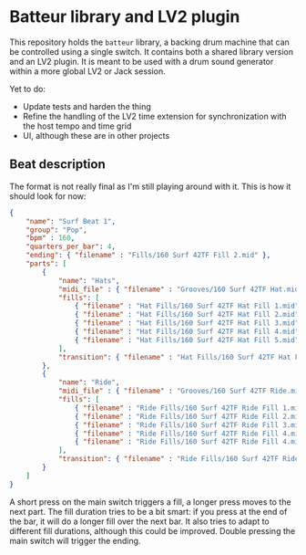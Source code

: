 # Batteur library and LV2 plugin

This repository holds the `batteur` library, a backing drum machine that can be controlled using a single switch.
It contains both a shared library version and an LV2 plugin.
It is meant to be used with a drum sound generator within a more global LV2 or Jack session.

Yet to do:
- Update tests and harden the thing
- Refine the handling of the LV2 time extension for synchronization with the host tempo and time grid
- UI, although these are in other projects

## Beat description

The format is not really final as I'm still playing around with it.
This is how it should look for now:

```json
{
    "name": "Surf Beat 1",
    "group": "Pop",
    "bpm" : 160,
    "quarters_per_bar": 4,
    "ending": { "filename" : "Fills/160 Surf 42TF Fill 2.mid" },
    "parts": [
        {
            "name": "Hats",
            "midi_file" : { "filename" : "Grooves/160 Surf 42TF Hat.mid", "ignore_bars" : 1, "bars": 4 },
            "fills": [
                { "filename" : "Hat Fills/160 Surf 42TF Hat Fill 1.mid" },
                { "filename" : "Hat Fills/160 Surf 42TF Hat Fill 2.mid" },
                { "filename" : "Hat Fills/160 Surf 42TF Hat Fill 3.mid" },
                { "filename" : "Hat Fills/160 Surf 42TF Hat Fill 4.mid" },
                { "filename" : "Hat Fills/160 Surf 42TF Hat Fill 5.mid" }
            ],
            "transition": { "filename" : "Hat Fills/160 Surf 42TF Hat Fill 6.mid" }
        },
        {
            "name": "Ride",
            "midi_file" : { "filename" : "Grooves/160 Surf 42TF Ride.mid", "ignore_bars" : 1 , "bars": 4},
            "fills": [
                { "filename" : "Ride Fills/160 Surf 42TF Ride Fill 1.mid" },
                { "filename" : "Ride Fills/160 Surf 42TF Ride Fill 2.mid" },
                { "filename" : "Ride Fills/160 Surf 42TF Ride Fill 3.mid" },
                { "filename" : "Ride Fills/160 Surf 42TF Ride Fill 4.mid" },
                { "filename" : "Ride Fills/160 Surf 42TF Ride Fill 4.mid" }
            ],
            "transition": { "filename" : "Ride Fills/160 Surf 42TF Ride Fill 5.mid" }
        }
    ]
}
```

A short press on the main switch triggers a fill, a longer press moves to the next part.
The fill duration tries to be a bit smart: if you press at the end of the bar, it will do a longer fill over the next bar.
It also tries to adapt to different fill durations, although this could be improved.
Double pressing the main switch will trigger the ending.
